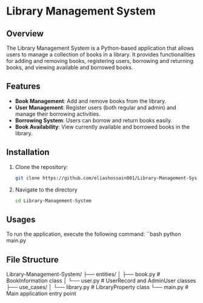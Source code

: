 # Library Management System

## Overview
The Library Management System is a Python-based application that allows users to manage a collection of books in a library. It provides functionalities for adding and removing books, registering users, borrowing and returning books, and viewing available and borrowed books.

## Features
- **Book Management**: Add and remove books from the library.
- **User Management**: Register users (both regular and admin) and manage their borrowing activities.
- **Borrowing System**: Users can borrow and return books easily.
- **Book Availability**: View currently available and borrowed books in the library.

## Installation
1. Clone the repository:
   ```bash
   git clone https://github.com/eliashossain001/Library-Management-System

2. Navigate to the directory
   ```bash
   cd Library-Management-System
## Usages
To run the application, execute the following command:
   ``bash
   python main.py

## File Structure

Library-Management-System/
├── entities/
│   ├── book.py          # BookInformation class
│   └── user.py          # UserRecord and AdminUser classes
├── use_cases/
│   └── library.py       # LibraryProperty class
└── main.py              # Main application entry point

